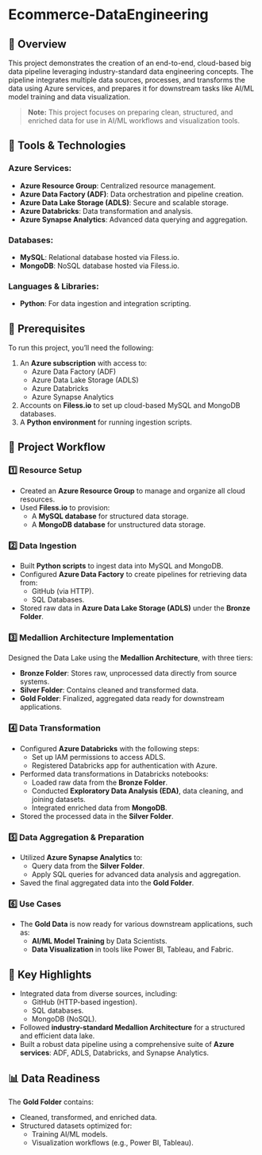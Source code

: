 # Ecommerce-DataEngineering  

## 🚀 Overview  
This project demonstrates the creation of an end-to-end, cloud-based big data pipeline leveraging industry-standard data engineering concepts. The pipeline integrates multiple data sources, processes, and transforms the data using Azure services, and prepares it for downstream tasks like AI/ML model training and data visualization.

> **Note:** This project focuses on preparing clean, structured, and enriched data for use in AI/ML workflows and visualization tools.  


## 🔧 Tools & Technologies  

### **Azure Services:**  
- **Azure Resource Group**: Centralized resource management.  
- **Azure Data Factory (ADF)**: Data orchestration and pipeline creation.  
- **Azure Data Lake Storage (ADLS)**: Secure and scalable storage.  
- **Azure Databricks**: Data transformation and analysis.  
- **Azure Synapse Analytics**: Advanced data querying and aggregation.  

### **Databases:**  
- **MySQL**: Relational database hosted via Filess.io.  
- **MongoDB**: NoSQL database hosted via Filess.io.  

### **Languages & Libraries:**  
- **Python**: For data ingestion and integration scripting.  


## 🔑 Prerequisites  
To run this project, you’ll need the following:  
1. An **Azure subscription** with access to:  
   - Azure Data Factory (ADF)  
   - Azure Data Lake Storage (ADLS)  
   - Azure Databricks  
   - Azure Synapse Analytics  
2. Accounts on **Filess.io** to set up cloud-based MySQL and MongoDB databases.  
3. A **Python environment** for running ingestion scripts.  


## 📂 Project Workflow  

### 1️⃣ **Resource Setup**  
- Created an **Azure Resource Group** to manage and organize all cloud resources.  
- Used **Filess.io** to provision:  
  - A **MySQL database** for structured data storage.  
  - A **MongoDB database** for unstructured data storage.  

### 2️⃣ **Data Ingestion**  
- Built **Python scripts** to ingest data into MySQL and MongoDB.  
- Configured **Azure Data Factory** to create pipelines for retrieving data from:  
  - GitHub (via HTTP).  
  - SQL Databases.  
- Stored raw data in **Azure Data Lake Storage (ADLS)** under the **Bronze Folder**.  

### 3️⃣ **Medallion Architecture Implementation**  
Designed the Data Lake using the **Medallion Architecture**, with three tiers:  
- **Bronze Folder**: Stores raw, unprocessed data directly from source systems.  
- **Silver Folder**: Contains cleaned and transformed data.  
- **Gold Folder**: Finalized, aggregated data ready for downstream applications.  

### 4️⃣ **Data Transformation**  
- Configured **Azure Databricks** with the following steps:  
  - Set up IAM permissions to access ADLS.  
  - Registered Databricks app for authentication with Azure.  
- Performed data transformations in Databricks notebooks:  
  - Loaded raw data from the **Bronze Folder**.  
  - Conducted **Exploratory Data Analysis (EDA)**, data cleaning, and joining datasets.  
  - Integrated enriched data from **MongoDB**.  
- Stored the processed data in the **Silver Folder**.  

### 5️⃣ **Data Aggregation & Preparation**  
- Utilized **Azure Synapse Analytics** to:  
  - Query data from the **Silver Folder**.  
  - Apply SQL queries for advanced data analysis and aggregation.  
- Saved the final aggregated data into the **Gold Folder**.  

### 6️⃣ **Use Cases**  
- The **Gold Data** is now ready for various downstream applications, such as:  
  - **AI/ML Model Training** by Data Scientists.  
  - **Data Visualization** in tools like Power BI, Tableau, and Fabric.  

## 🌟 Key Highlights  
- Integrated data from diverse sources, including:  
  - GitHub (HTTP-based ingestion).  
  - SQL databases.  
  - MongoDB (NoSQL).  
- Followed **industry-standard Medallion Architecture** for a structured and efficient data lake.  
- Built a robust data pipeline using a comprehensive suite of **Azure services**: ADF, ADLS, Databricks, and Synapse Analytics.  


## 📊 Data Readiness  
The **Gold Folder** contains:  
- Cleaned, transformed, and enriched data.  
- Structured datasets optimized for:  
  - Training AI/ML models.  
  - Visualization workflows (e.g., Power BI, Tableau).  
